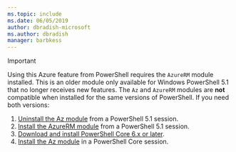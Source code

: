 ```yaml
---
ms.topic: include
ms.date: 06/05/2019
author: dbradish-microsoft
ms.author: dbradish
manager: barbkess
---
```

> [!IMPORTANT]
>
> Using this Azure feature from PowerShell requires the `AzureRM` module installed. This
> is an older module only available for Windows PowerShell 5.1 that no longer receives new features.
> The `Az` and `AzureRM` modules are __not__ compatible when installed for the same versions of PowerShell.
> If you need both versions:
>
> 1. [Uninstall the Az module](/powershell/azure/uninstall-az-ps) from a PowerShell 5.1 session.
> 2. [Install the AzureRM module](/previous-versions/powershell/azure/install-azurerm-ps) from a PowerShell 5.1 session.
> 3. [Download and install PowerShell Core 6.x or later](/powershell/scripting/install/installing-powershell-core-on-windows).
> 4. [Install the Az module](/powershell/azure/install-azure-powershell) in a PowerShell Core session.

